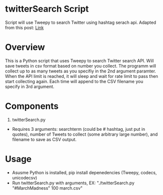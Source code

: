 # twitterSearch Script
Script will use Tweepy to search Twitter using hashtag serach api.  Adapted from this post: [Link](https://www.karambelkar.info/2015/01/how-to-use-twitters-search-rest-api-most-effectively./)

# Overview
This is a Python script that uses Tweepy to search Twitter search API.  Will save tweets in csv format based on number you collect.  The programm will collect up to as many tweets as you specifiy in the 2nd argument paramter.  When the API limit is reached, it will sleep and wait for rate limit to pass then start collecting again.  Each time will append to the CSV filename you specify in 3rd argument.

# Components
1. twitterSearch.py
  * Requires 3 arguments: searchterm (could be # hashtag, just put in quotes), number of Tweets to collect (some arbitrary large number), and filename to save as CSV output.

# Usage
* Asusme Python is installed, pip install depenedencies (Tweepy, codecs, unicodecsv)
* Run twitterSearch.py with arguments, EX: "./twitterSearch.py "#MarchMadness" 100 march.csv"
